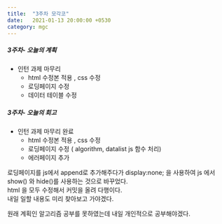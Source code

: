 ```yaml
---
title:  "3주차 모각코"
date:   2021-01-13 20:00:00 +0530
category: mgc
---
```



##### 3주차- 오늘의 계획
  - 인턴 과제 마무리
    + html 수정본 적용 , css 수정
    + 로딩페이지 수정
    + 데이터 테이블 수정 
  

 
##### 3주차- 오늘의 회고
  
  - 인턴 과제 마무리 완료  
    + html 수정본 적용 , css 수정  
    + 로딩페이지 수정 ( algorithm, datalist js 함수 처리)  
    + 에러페이지 추가  
   
  로딩페이지를 js에서 append로 추가해주다가 display:none; 을 사용하여 js 에서 show() 와 hide()를 사용하는 것으로 바꾸었다.  
  html 을 모두 수정해서 커밋을 올려 다행이다.  
  내일 일할 내용도 미리 찾아보고 가야겠다.   
  
  원래 계획인 알고리즘 공부를 못하였는데 내일 개인적으로 공부해야겠다.  

  

  
